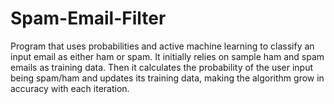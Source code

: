 # Spam-Email-Filter
Program that uses probabilities and active machine learning to classify an input email as either ham or spam. It initially relies on sample ham and spam emails as training data. Then it calculates the probability of the user input being spam/ham and updates its training data, making the algorithm grow in accuracy with each iteration. 
